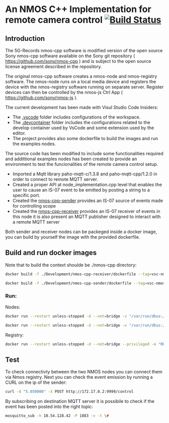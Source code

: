 # An NMOS C++ Implementation for remote camera control [![Build Status](https://github.com/desimetallica/nmos-cpp/workflows/build-test/badge.svg)][build-test]
[build-test]: https://github.com/desimetallica/nmos-cpp/actions?query=workflow%3Abuild-test

## Introduction

The 5G-Records nmos-cpp software is modified version of the open source Sony nmos-cpp software available on the Sony git repository ( https://github.com/sony/nmos-cpp ) and is subject to the open source license agreement described in the repository.

The original nmos-cpp software creates a nmos-node and nmos-registry software. The nmos-node runs on a local media device and registers the device with the nmos-registry software running on separate server. Register devices can then be controlled by the nmos-js Ctrl App ( https://github.com/sony/nmos-js ).

The current development has been made with Visul Studio Code Insiders:

- The [.vscode](.vscode) folder includes configurations of the workspace.
- The [.devcontainer](.devcontainer) folder includes the configurations related to the develop container used by VsCode and some extension used by the editor.
- The project provides also some dockerfile to build the images and run the examples nodes.

The source code has been modified to include some functionalities required and addittional examples nodes has been created to provide an environment to test the funcionalities of the remote camera control setup.

- Imported a Mqtt library paho-mqtt-c/1.3.8 and paho-mqtt-cpp/1.2.0 in order to connect to remote MQTT server.
- Created a proper API at node_implementation.cpp level that enables the user to cause an IS-07 event to be emitted by posting a string to a specific port.
- Created the [nmos-cpp-sender](/Development/nmos-cpp-sender/node_implementation.cpp) provides an IS-07 source of events made for controlling scope
- Created the [nmos-cpp-receiver](/Development/nmos-cpp-receiver/node_implementation.cpp) provides an IS-07 receiver of events in this node it is also present an MQTT publisher designed to interact with a remote MQTT server

Both sender and receiver nodes can be packeged inside a docker image, you can build by yourself the image with the provided dockerfile.

## Build and run docker images

Note that to build the context shoulde be ./nmos-cpp directory:

```bash
docker build -f ./Development/nmos-cpp-receiver/dockerfile --tag=vsc-nmos-cpp-receiver:cameraControl .
```  

```bash
docker build -f ./Development/nmos-cpp-sender/dockerfile --tag=vsc-nmos-cpp-sender:cameraControl .
```  
### Run:
Nodes:
```bash
docker run --restart unless-stopped -d --net=bridge -v "/var/run/dbus:/var/run/dbus" -v "/var/run/avahi-daemon/socket:/var/run/avahi-daemon/socket" -v "./nmos-cpp/Development/nmos-cpp-receiver/receiver.json:/workspace/nmos-cpp/build/node.json" --privileged --name=nmos-cpp-receiver vsc-nmos-cpp-receiver:cameraControl
```

```bash
docker run --restart unless-stopped -d --net=bridge -v "/var/run/dbus:/var/run/dbus" -v "/var/run/avahi-daemon/socket:/var/run/avahi-daemon/socket" -v "./nmos-cpp/Development/nmos-cpp-sender/sender.json:/workspace/nmos-cpp/build/node.json" --privileged --name=nmos-cpp-sender vsc-nmos-cpp-seder:cameraControl
```

Registry:
```bash
docker run --restart unless-stopped -d --net=bridge --privileged -e "RUN_NODE=FALSE" -v "./nmos-cpp/Development/nmos-cpp-registry/registry.json:/home/registry.json" -p 8080:8080 -p 8081:8081 --name docker-easy-nmos-registry rhastie/nmos-cpp:latest
```


## Test
To check connectivty between the two NMOS nodes you can connect them via Nmos registry. Next you can check the event emission by running a CURL on the ip of the sender:

```bash
curl -d "5.050000" -X POST http://172.17.0.2:9999/control
```

By subscribing on destination MQTT server it is possibile to check if the event has been posted into the right topic:

```bash
mosquitto_sub -h 10.54.128.42 -P 1883 -v -t \#
```

